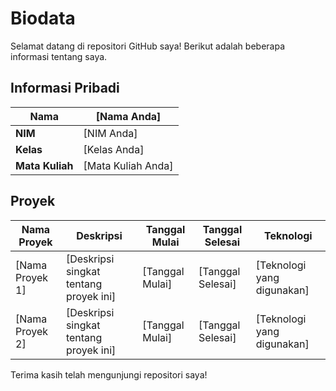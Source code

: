 # Biodata

Selamat datang di repositori GitHub saya! Berikut adalah beberapa informasi tentang saya.

## Informasi Pribadi

| **Nama** | [Nama Anda] |
| --- | --- |
| **NIM** | [NIM Anda] |
| **Kelas** | [Kelas Anda] |
| **Mata Kuliah** | [Mata Kuliah Anda] |

## Proyek

| **Nama Proyek** | **Deskripsi** | **Tanggal Mulai** | **Tanggal Selesai** | **Teknologi** |
| --- | --- | --- | --- | --- |
| [Nama Proyek 1] | [Deskripsi singkat tentang proyek ini] | [Tanggal Mulai] | [Tanggal Selesai] | [Teknologi yang digunakan] |
| [Nama Proyek 2] | [Deskripsi singkat tentang proyek ini] | [Tanggal Mulai] | [Tanggal Selesai] | [Teknologi yang digunakan] |

Terima kasih telah mengunjungi repositori saya!

